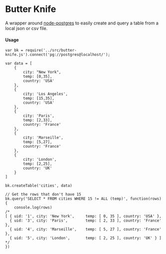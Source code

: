 # Butter Knife

A wrapper around [node-postgres](https://github.com/brianc/node-postgres) to easily create and query a table from a local json or csv file.

#### Usage

````
var bk = require('../src/butter-knife.js').connect('pg://postgres@localhost/');

var data = [
	{
		city: "New York",
		temp: [0,35],
		country: 'USA'
	},
	{
		city: 'Los Angeles',
		temp: [15,35],
		country: 'USA'
	},
	{
		city: 'Paris',
		temp: [2,33],
		country: 'France'
	},
	{
		city: 'Marseille',
		temp: [5,27],
		country: 'France'
	},
	{
		city: 'London',
		temp: [2,25],
		country: 'UK'
	}
]

bk.createTable('cities', data)

// Get the rows that don't have 15
bk.query('SELECT * FROM cities WHERE 15 != ALL (temp)', function(rows){
	console.log(rows)
/*
[ { uid: '1', city: 'New York',     temp: [ 0, 35 ], country: 'USA' },
  { uid: '3', city: 'Paris',        temp: [ 2, 33 ], country: 'France' },
  { uid: '4', city: 'Marseille',    temp: [ 5, 27 ], country: 'France' },
  { uid: '5', city: 'London',       temp: [ 2, 25 ], country: 'UK' } ]
*/
})
````